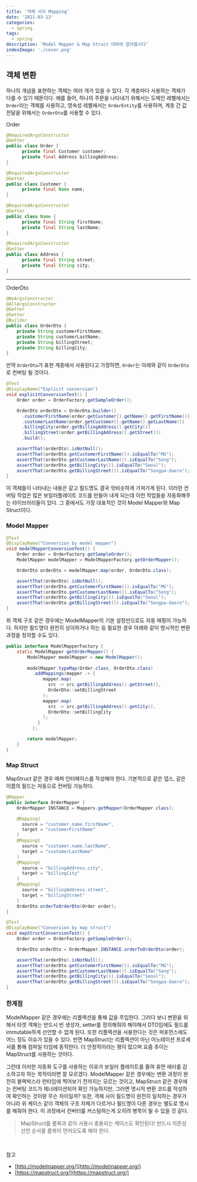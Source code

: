```yaml
---
title: '객체 사이 Mapping'
date: '2021-03-13'
categories:
  - spring
tags:
  - spring
description: 'Model Mapper & Map Struct 대하여 알아봅시다'
indexImage: './cover.png'
---
```


## 객체 변환

하나의 개념을 표현하는 객체는 여러 개가 있을 수 있다. 
각 계층마다 사용하는 객체가 다를 수 있기 때문이다. 
예를 들어, 하나의 주문을 나타내기 위해서는 도메인 레벨에서는 ```Order```라는 객체를 사용하고, 영속성 레벨에서는 ```OrderEntity```를 사용하며, 계층 간 값 전달을 위해서는 ```OrderDto```를 사용할 수 있다. 

Order
``` java
@RequiredArgsConstructor
@Getter
public class Order {
	  private final Customer customer;
	  private final Address billingAddress;
}
```

``` java
@RequiredArgsConstructor
@Getter
public class Customer {
	  private final Name name;
}
```

``` java
@RequiredArgsConstructor
@Getter
public class Name {
	  private final String firstName;
	  private final String lastName;
}
```

``` java
@RequiredArgsConstructor
@Getter
public class Address {
	  private final String street;
	  private final String city;
}
```

-------
OrderDto
``` java
@NoArgsConstructor
@AllArgsConstructor
@Getter
@Setter
@Builder
public class OrderDto {
    private String customerFirstName;
    private String customerLastName;
    private String billingStreet;
    private String billingCity;
}
```

만약 ```OrderDto```가 표현 계층에서 사용된다고 가정하면, ```Order```는 아래와 같이 ```OrderDto```로 컨버팅 될 것이다.

``` java
@Test
@DisplayName("Explicit conversion")
void explicitConversionTest() {
    Order order = OrderFactory.getSampleOrder();

    OrderDto orderDto = OrderDto.builder()
      .customerFirstName(order.getCustomer().getName().getFirstName())
      .customerLastName(order.getCustomer().getName().getLastName())
      .billingCity(order.getBillingAddress().getCity())
      .billingStreet(order.getBillingAddress().getStreet())
      .build();

    assertThat(orderDto).isNotNull();
    assertThat(orderDto.getCustomerFirstName()).isEqualTo("MG");
    assertThat(orderDto.getCustomerLastName()).isEqualTo("Song");
    assertThat(orderDto.getBillingCity()).isEqualTo("Seoul");
    assertThat(orderDto.getBillingStreet()).isEqualTo("Songpa-daero");
}
```

이 객체들이 나타내는 내용은 같고 필드명도 결국 엇비슷하게 가져가게 된다. 
이러한 컨버팅 작업은 많은 보일러플레이트 코드를 만들어 내게 되는데 이런 작업들을 자동화해주는 라이브러리들이 있다. 
그 중에서도 가장 대표적인 것이 Model Mapper와 Map Struct이다.


### Model Mapper  

``` java
@Test
@DisplayName("Conversion by model mapper")
void modelMapperConversionTest() {
    Order order = OrderFactory.getSampleOrder();
    ModelMapper modelMapper = ModelMapperFactory.getOrderMapper();

    OrderDto orderDto = modelMapper.map(order, OrderDto.class);

    assertThat(orderDto).isNotNull();
    assertThat(orderDto.getCustomerFirstName()).isEqualTo("MG");
    assertThat(orderDto.getCustomerLastName()).isEqualTo("Song");
    assertThat(orderDto.getBillingCity()).isEqualTo("Seoul");
    assertThat(orderDto.getBillingStreet()).isEqualTo("Songpa-daero");
}
```

위 객체 구조 같은 경우에는 ModelMapper의 기본 설정만으로도 자동 매핑이 가능하다. 
하지만 필드명이 완전히 상이하거나 하는 등 필요한 경우 아래와 같이 명시적인 변환 과정을 정의할 수도 있다. 

``` java
public interface ModelMapperFactory {
    static ModelMapper getOrderMapper() {
        ModelMapper modelMapper = new ModelMapper();
        
        modelMapper.typeMap(Order.class, OrderDto.class)
          .addMappings(mapper -> {
              mapper.map(
                src -> src.getBillingAddress().getStreet(),
                OrderDto::setBillingStreet
              );
              mapper.map(
                src -> src.getBillingAddress().getCity(),
                OrderDto::setBillingCity
              );
            }
          );

        return modelMapper;
    }
}
```

### Map Struct

MapStruct 같은 경우 매퍼 인터페이스를 작성해야 한다. 
기본적으로 같은 뎁스, 같은 이름의 필드는 자동으로 컨버팅 가능하다. 

``` java
@Mapper
public interface OrderMapper {
    OrderMapper INSTANCE = Mappers.getMapper(OrderMapper.class);

    @Mapping(
      source = "customer.name.firstName",
      target = "customerFirstName"
    )
    @Mapping(
      source = "customer.name.lastName",
      target = "customerLastName"
    )
    @Mapping(
      source = "billingAddress.city",
      target = "billingCity"
    )
    @Mapping(
      source = "billingAddress.street",
      target = "billingStreet"
    )
    OrderDto orderToOrderDto(Order order);
}
```

``` java
@Test
@DisplayName("Conversion by map struct")
void mapStructConversionTest() {
    Order order = OrderFactory.getSampleOrder();

    OrderDto orderDto = OrderMapper.INSTANCE.orderToOrderDto(order);

    assertThat(orderDto).isNotNull();
    assertThat(orderDto.getCustomerFirstName()).isEqualTo("MG");
    assertThat(orderDto.getCustomerLastName()).isEqualTo("Song");
    assertThat(orderDto.getBillingCity()).isEqualTo("Seoul");
    assertThat(orderDto.getBillingStreet()).isEqualTo("Songpa-daero");
}
```

### 한계점

ModelMapper 같은 경우에는 리플렉션을 통해 값을 주입한다. 
그러다 보니 변환을 위해서 타겟 객체는 반드시 빈 생성자, setter를 정의해줘야 해야해서 DTO임에도 필드를 immutable하게 선언할 수 없게 된다. 
또한 리플렉션을 사용한다는 것은 퍼포먼스에도 어느 정도 이슈가 있을 수 있다. 
반면 MapStruct는 리플렉션이 아닌 어노테이션 프로세서를 통해 컴파일 타임에 동작한다. 
더 안정적이라는 평이 많으며 요즘 추이는 MapStruct를 사용하는 것이다. 

그런데 이러한 자동화 도구를 사용하는 이유가 보일러 플레이트를 줄여 휴먼 에러를 감소하고자 하는 목적이라면 잘 모르겠다. 
ModelMapper 같은 경우에는 변환 과정이 완전히 블랙박스라 런타임에 찍어보기 전까지는 모르는 것이고, 
MapStruct 같은 경우에는 컨버팅 코드가 제너레이션되어 확인 가능하지만, 그러면 명시적 변환 코드를 작성하여 확인하는 것이랑 무슨 차이일까? 
또한, 객체 사이 필드명이 완전히 일치하는 경우가 아니라 위 케이스 같이 객체의 구조 자체가 다르거나 필드명이 다른 경우는 별도로 명시를 해줘야 한다. 
이 과정에서 컨버터를 커스텀하는게 오히려 병목이 될 수 있을 것 같다.

> MapStruct를 롬복과 같이 사용시 충돌되는 케이스도 확인된다! 반드시 의존성 선언 순서를 롬복이 먼저오도록 해야 한다.

<br/>

참고  
- [http://modelmapper.org/](http://modelmapper.org/)
- [https://mapstruct.org/](https://mapstruct.org/)